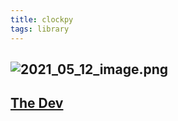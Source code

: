 ```yaml
---
title: clockpy
tags: library
---
```


## ![2021_05_12_image.png](https://cdn.logseq.com/%2F07ac90d5-a8a5-495c-84ae-a5c969228e383e9caa7e-ef40-469d-8cb8-040001bf316e2021_05_12_image.png?Expires=4774434788&Signature=PEWRDf66nFBZn~Enskx6KaC02qSNZEsUu6Y-Kdv43Qk0U2iGTDEPqEIRv4FKQOKkkjx9eTyAea2zUqiuXs9ccidxtUpZjU1Ccrl~aslODYMbl3NkaX~4BJdqFZKmK4L89gCnPxxcUwI6vq56oj1oRp56TbUuMNRS2vEDlAEY0t5TNKM5jB9ihIB9dsXRosJa~kqGCMn7-4Ln54tbNsvc6ttsS~TPSLUL~VRBkSIGK9ci3VvGNjqWEeJgXL9jkPXz7BkIc4X6I-z9a0fbhRmd4H5S~d3HT55OxhOQtBV8OS-rIoq~j9uDnVm~JUvXLzm-1wnkpH1Md8ajgKKpv6ek1Q__&Key-Pair-Id=APKAJE5CCD6X7MP6PTEA)
## [The Dev](https://www.linkedin.com/in/altieres-schincariol-netto-4a44a0106/?miniProfileUrn=urn%3Ali%3Afs_miniProfile%3AACoAABrEvLwBKwGlQXefpq1h3f3T-R-vhUnLdk4)
##
